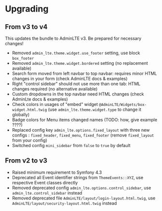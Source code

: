 # Upgrading

## From v3 to v4

This updates the bundle to AdminLTE v3. Be prepared for necessary changes!

- Removed `admin_lte.theme.widget.use_footer` setting, use block `box_footer`
- Removed `admin_lte.theme.widget.bordered` setting (no replacement available)
- Search form moved from left navbar to top navbar: requires minor HTML changes in your form (check AdminLTE docs & examples)
- Right "control sidebar" should not use more than one tab: HTML changes required (no alternative available)
- Custom dropdowns in the top navbar need HTML changes (check AdminLte docs & examples)
- Check colors in usages of "embed" widget `@AdminLTE/Widgets/box-widget.html.twig` (use `admin_lte.theme.widget.type` to change it globally)
- Badge colors for Menu items changed names (TODO: how, give example ????)
- Replaced config key `admin_lte.options.fixed_layout` with three new configs : `fixed_header`, `fixed_menu`, `fixed_footer` (remove `fixed_layout` from your config)
- Switched config `mini_sidebar` from `false` to `true` by default 

## From v2 to v3

- Raised minimum requirement to Symfony 4.3
- Deprecated all Event identifier strings from `ThemeEvents::XYZ`, use respective Event classes directly 
- Removed deprecated config `admin_lte.options.control_sidebar`, use `admin_lte.control_sidebar` instead
- Removed deprecated file `AdminLTE/layout/login-layout.html.twig`, use `AdminLTE/layout/security-layout.html.twig` instead
